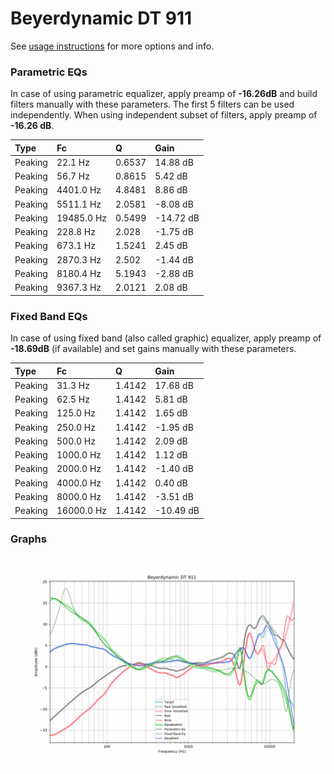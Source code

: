 # Beyerdynamic DT 911
See [usage instructions](https://github.com/jaakkopasanen/AutoEq#usage) for more options and info.

### Parametric EQs
In case of using parametric equalizer, apply preamp of **-16.26dB** and build filters manually
with these parameters. The first 5 filters can be used independently.
When using independent subset of filters, apply preamp of **-16.26 dB**.

| Type    | Fc         |      Q | Gain      |
|:--------|:-----------|:-------|:----------|
| Peaking | 22.1 Hz    | 0.6537 | 14.88 dB  |
| Peaking | 56.7 Hz    | 0.8615 | 5.42 dB   |
| Peaking | 4401.0 Hz  | 4.8481 | 8.86 dB   |
| Peaking | 5511.1 Hz  | 2.0581 | -8.08 dB  |
| Peaking | 19485.0 Hz | 0.5499 | -14.72 dB |
| Peaking | 228.8 Hz   | 2.028  | -1.75 dB  |
| Peaking | 673.1 Hz   | 1.5241 | 2.45 dB   |
| Peaking | 2870.3 Hz  | 2.502  | -1.44 dB  |
| Peaking | 8180.4 Hz  | 5.1943 | -2.88 dB  |
| Peaking | 9367.3 Hz  | 2.0121 | 2.08 dB   |

### Fixed Band EQs
In case of using fixed band (also called graphic) equalizer, apply preamp of **-18.69dB**
(if available) and set gains manually with these parameters.

| Type    | Fc         |      Q | Gain      |
|:--------|:-----------|:-------|:----------|
| Peaking | 31.3 Hz    | 1.4142 | 17.68 dB  |
| Peaking | 62.5 Hz    | 1.4142 | 5.81 dB   |
| Peaking | 125.0 Hz   | 1.4142 | 1.65 dB   |
| Peaking | 250.0 Hz   | 1.4142 | -1.95 dB  |
| Peaking | 500.0 Hz   | 1.4142 | 2.09 dB   |
| Peaking | 1000.0 Hz  | 1.4142 | 1.12 dB   |
| Peaking | 2000.0 Hz  | 1.4142 | -1.40 dB  |
| Peaking | 4000.0 Hz  | 1.4142 | 0.40 dB   |
| Peaking | 8000.0 Hz  | 1.4142 | -3.51 dB  |
| Peaking | 16000.0 Hz | 1.4142 | -10.49 dB |

### Graphs
![](./Beyerdynamic%20DT%20911.png)